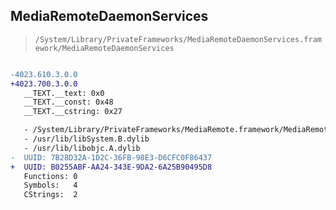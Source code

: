 ## MediaRemoteDaemonServices

> `/System/Library/PrivateFrameworks/MediaRemoteDaemonServices.framework/MediaRemoteDaemonServices`

```diff

-4023.610.3.0.0
+4023.700.3.0.0
   __TEXT.__text: 0x0
   __TEXT.__const: 0x48
   __TEXT.__cstring: 0x27

   - /System/Library/PrivateFrameworks/MediaRemote.framework/MediaRemote
   - /usr/lib/libSystem.B.dylib
   - /usr/lib/libobjc.A.dylib
-  UUID: 7B28D32A-1D2C-36FB-98E3-D6CFC0F86437
+  UUID: B0255ABF-AA24-343E-9DA2-6A25B90495D8
   Functions: 0
   Symbols:   4
   CStrings:  2

```
